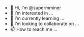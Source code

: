 - 👋 Hi, I’m @supermminer
- 👀 I’m interested in ...
- 🌱 I’m currently learning ...
- 💞️ I’m looking to collaborate on ...
- 📫 How to reach me ...

<!---
supermminer/supermminer is a ✨ special ✨ repository because its `README.md` (this file) appears on your GitHub profile.
You can click the Preview link to take a look at your changes.
--->
